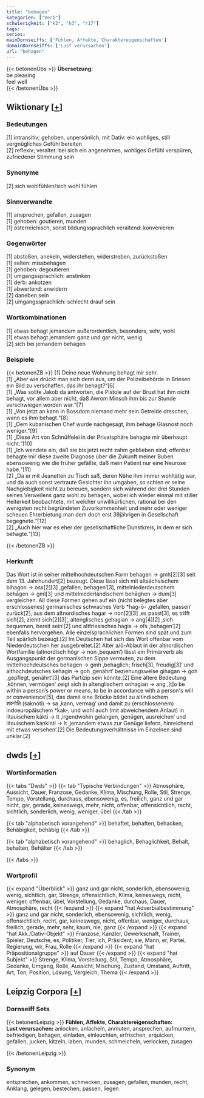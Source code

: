 ```yaml
---
title: "behagen"
kategorien: ["Verb"]
schwierigkeit: ["k2", "h3", "r17"]
tags:
series:
mainDornseiffs: ['Fühlen, Affekte, Charaktereigenschaften']
domainDornseiffs: ['Lust verursachen']
url: "behagen"
---
```


{{< betonenÜbs >}}
**Übersetzung:**  
be pleasing  
feel well  
{{< /betonenÜbs >}}

## Wiktionary [[+](https://de.wiktionary.org/wiki/behagen)]

### Bedeutungen
[1] intransitiv; gehoben, unpersönlich, mit Dativ: ein wohliges, still vergnügliches Gefühl bereiten  
[2] reflexiv; veraltet: bei sich ein angenehmes, wohliges Gefühl verspüren, zufriedener Stimmung sein  

### Synonyme
[2] sich wohlfühlen/sich wohl fühlen  

### Sinnverwandte
[1] ansprechen, gefallen, zusagen  
[1] gehoben: goutieren, munden  
[1] österreichisch, sonst bildungssprachlich veraltend: konvenieren  

### Gegenwörter
[1] abstoßen, anekeln, widerstehen, widerstreben, zurückstoßen  
[1] selten: missbehagen  
[1] gehoben: degoutieren  
[1] umgangssprachlich: anstinken  
[1] derb: ankotzen  
[1] abwertend: anwidern  
[2] daneben sein  
[2] umgangssprachlich: schlecht drauf sein  

### Wortkombinationen
[1] etwas behagt jemandem außerordentlich, besonders, sehr, wohl  
[1] etwas behagt jemandem ganz und gar nicht, wenig  
[2] sich bei jemandem behagen  

### Beispiele
{{< betonenZB >}}
[1] Deine neue Wohnung behagt mir sehr.  
[1] „Aber wie drückt man sich denn aus, um der Polizeibehörde in Briesen ein Bild zu verschaffen, das ihr behagt?“[6]  
[1] „Was sollte Jakob da antworten, die Pistole auf der Brust hat ihm nicht behagt, vor allem aber nicht, daß Awrom Minsch ihm bis zur Stunde verschwiegen worden war.“[7]  
[1] „Von jetzt an kann in Bossdom niemand mehr sein Getreide dreschen, wann es ihm behagt.“[8]  
[1] „Dem kubanischen Chef wurde nachgesagt, ihm behage Glasnost noch weniger.“[9]  
[1] „Diese Art von Schnüffelei in der Privatsphäre behagte mir überhaupt nicht.“[10]  
[1] „Ich wendete ein, daß sie bis jetzt recht zahm geblieben sind; offenbar behagte mir diese zweite Diagnose über die Zukunft meiner Buben ebensowenig wie die früher gefällte, daß mein Patient nur eine Neurose habe.“[11]  
[2] „Da er mit Jeanetten zu Tisch saß, deren Nähe ihm immer wohltätig war, und da auch sonst vertraute Gesichter ihn umgaben, so schien er seine Nachgiebigkeit nicht zu bereuen, sondern sich während der drei Stunden seines Verweilens ganz wohl zu behagen, wobei ich wieder einmal mit stiller Heiterkeit beobachtete, mit welcher unwillkürlichen, rational bei den wenigsten recht begründeten Zuvorkommenheit und mehr oder weniger scheuen Ehrerbietung man dem doch erst 39jährigen in Gesellschaft begegnete.“[12]  
[2] „Auch hier war es eher der gesellschaftliche Dunstkreis, in dem er sich behagte.“[13]  

{{< /betonenZB >}}
### Herkunft
Das Wort ist in seiner mittelhochdeutschen Form behagen → gmh[2][3] seit dem 13. Jahrhundert[2] bezeugt. Diese lässt sich mit altsächsischem bihagon → osx[2][3] ‚gefallen, behagen‘[3], mittelniederdeutschem behāgen → gml[3] und mittelniederländischem behāghen → dum[3] vergleichen. All diese Formen gehen auf ein (nicht belegtes aber erschlossenes) germanisches schwaches Verb *hag-ō- ‚gefallen, passen‘ zurück[2], aus dem altnordisches hagar → non[2][3] ‚es passt[3], es trifft sich[2], ziemt sich[2][3]‘, altenglisches gehagian → ang[4][2] ‚sich bequemen, bereit sein‘[2] und altfriesisches hagia → ofs ‚behagen‘[2] ebenfalls hervorgehen. Alle einzelsprachlichen Formen sind spät und zum Teil spärlich bezeugt.[2] Im Deutschen hat sich das Wort offenbar vom Niederdeutschen her ausgebreitet.[2] Alter a/ō-Ablaut in der altnordischen Wortfamilie (altnordisch hógr → non ‚bequem‘) lässt ein Primärverb als Ausgangspunkt der germanischen Sippe vermuten, zu dem mittelhochdeutsches behagen → gmh ‚behaglich; frisch[3], freudig[3]‘ und althochdeutsches kehagin → goh ‚genährt‘ beziehungsweise gihagan → goh ‚gepflegt, genährt‘[3] das Partizip sein könnte.[2] Eine ältere Bedeutung ‚können, vermögen‘ zeigt sich in altenglischem onhagian → ang ‚[t]o be within a person’s power or means, to be in accordance with a person's will or convenience‘[5], das damit eine Brücke bildet zu altindischem शक्नोति (śaknóti) → sa ‚kann, vermag‘ und damit zu (erschlossenem) indoeuropäischem *ḱak-, und wohl auch (mit abweichendem Anlaut) in litauischem kàkti → lt ‚irgendwohin gelangen, genügen, ausreichen‘ und litauischem kánkinti → lt ‚jemandem etwas zur Genüge liefern, hinreichend mit etwas versehen‘.[2] Die Bedeutungsverhältnisse im Einzelnen sind unklar.[2]  



## dwds [[+](https://www.dwds.de/wb/behagen)]

### Wortinformation
{{< tabs "Dwds" >}}
{{< tab "Typische Verbindungen" >}}
Atmosphäre, Aussicht, Dauer, Franzose, Gedanke, Klima, Mischung, Rolle, Stil, Strenge, Tempo, Vorstellung, durchaus, ebensowenig, es, freilich, ganz und gar nicht, gar, gerade, keineswegs, mehr, nicht, offenbar, offensichtlich, recht, sichtlich, sonderlich, wenig, weniger, übel
{{< /tab >}}

{{< tab "alphabetisch vorangehend" >}}
behaftet, behaften, behacken, Behäbigkeit, behäbig
{{< /tab >}}

{{< tab "alphabetisch vorangehend" >}}
behaglich, Behaglichkeit, Behalt, behalten, Behälter
{{< /tab >}}

{{< /tabs >}}

### Wortprofil
{{< expand "Überblick" >}} ganz und gar nicht, sonderlich, ebensowenig, wenig, sichtlich, gar, Strenge, offensichtlich, Klima, keineswegs, nicht, weniger, offenbar, übel, Vorstellung, Gedanke, durchaus, Dauer, Atmosphäre, recht {{< /expand >}}
{{< expand "hat Adverbialbestimmung" >}} ganz und gar nicht, sonderlich, ebensowenig, sichtlich, wenig, offensichtlich, recht, gar, keineswegs, nicht, offenbar, weniger, durchaus, freilich, gerade, mehr, sehr, kaum, nie, ganz {{< /expand >}}
{{< expand "hat Akk./Dativ-Objekt" >}} Franzose, Kanzler, Gewerkschaft, Trainer, Spieler, Deutsche, es, Politiker, Tier, ich, Präsident, sie, Mann, er, Partei, Regierung, wir, Frau, Rolle {{< /expand >}}
{{< expand "hat Präpositionalgruppe" >}} auf Dauer {{< /expand >}}
{{< expand "hat Subjekt" >}} Strenge, Klima, Vorstellung, Stil, Tempo, Atmosphäre, Gedanke, Umgang, Rolle, Aussicht, Mischung, Zustand, Umstand, Auftritt, Art, Ton, Position, Lösung, Vergleich, Thema {{< /expand >}}

## Leipzig Corpora [[+](https://corpora.uni-leipzig.de/en/res?word=behagen&corpusId=deu_newscrawl-public_2018)]

### Dornseiff Sets
{{< betonenLeipzig >}}
**Fühlen, Affekte, Charaktereigenschaften:**  
**Lust verursachen:** anlocken, anlächeln, anmuten, ansprechen, aufmuntern, befriedigen, behagen, einladen, einleuchten, erfrischen, erquicken, gefallen, jucken, kitzeln, laben, munden, schmeicheln, verlocken, zusagen  

{{< /betonenLeipzig >}}

### Synonym
entsprechen, ankommen, schmecken, zusagen, gefallen, munden, recht, Anklang, gelegen, bestechen, passen, liegen

